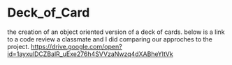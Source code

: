 # Deck_of_Card
the creation of an object oriented version of a deck of cards. below is a link to a code review a classmate and I did comparing our approches to the project.
https://drive.google.com/open?id=1ayxulDCZBalR_uExe276h4SVVzaNwzq4dXABheYltVk
